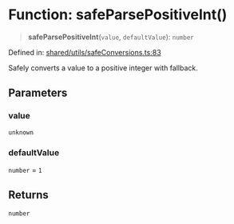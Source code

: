 # Function: safeParsePositiveInt()

> **safeParsePositiveInt**(`value`, `defaultValue`): `number`

Defined in: [shared/utils/safeConversions.ts:83](https://github.com/Nick2bad4u/Uptime-Watcher/blob/2a45eeb1723f8f7089001af2c92aa07d82dfe7e4/shared/utils/safeConversions.ts#L83)

Safely converts a value to a positive integer with fallback.

## Parameters

### value

`unknown`

### defaultValue

`number` = `1`

## Returns

`number`
